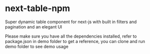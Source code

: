 # next-table-npm

Super dynamic table component for next-js with built in filters and pagination and an elegant UI

Please make sure you have all the dependencies installed, refer to package.json in demo folder to get a reference, you can clone and run demo folder to see demo usage


